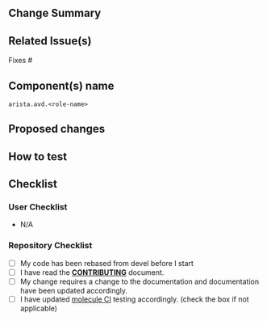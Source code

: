 ## Change Summary

<!-- Enter short PR description -->

## Related Issue(s)

Fixes #<ISSUE ID>

## Component(s) name

`arista.avd.<role-name>`

## Proposed changes
<!--- Describe your changes in detail -->
<!--- Describe data model implemented for new features -->

## How to test
<!--- Please describe in detail how you tested your changes. -->
<!--- Include details of your testing environment, and the tests you ran to -->

## Checklist

### User Checklist

<!-- Add your own checklist using MD syntax and by replacing N/A -->
- N/A

### Repository Checklist

<!--- Go over all the following points, and put an `x` in all the boxes that apply. -->
<!--- If you're unsure about any of these, don't hesitate to ask. We're here to help! -->
- [ ] My code has been rebased from devel before I start
- [ ] I have read the [**CONTRIBUTING**](https://avd.sh/en/latest/docs/contribution/overview.html) document.
- [ ] My change requires a change to the documentation and documentation have been updated accordingly.
- [ ] I have updated [molecule CI](https://github.com/aristanetworks/ansible-avd/tree/devel/ansible_collections/arista/avd/molecule) testing accordingly. (check the box if not applicable)
